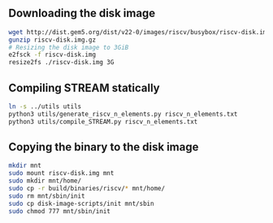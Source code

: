 ## Downloading the disk image
```sh
wget http://dist.gem5.org/dist/v22-0/images/riscv/busybox/riscv-disk.img.gz
gunzip riscv-disk.img.gz
# Resizing the disk image to 3GiB
e2fsck -f riscv-disk.img
resize2fs ./riscv-disk.img 3G
```

## Compiling STREAM statically
```sh
ln -s ../utils utils
python3 utils/generate_riscv_n_elements.py riscv_n_elements.txt
python3 utils/compile_STREAM.py riscv_n_elements.txt
```

## Copying the binary to the disk image
```sh
mkdir mnt
sudo mount riscv-disk.img mnt
sudo mkdir mnt/home/
sudo cp -r build/binaries/riscv/* mnt/home/
sudo rm mnt/sbin/init
sudo cp disk-image-scripts/init mnt/sbin
sudo chmod 777 mnt/sbin/init
```
